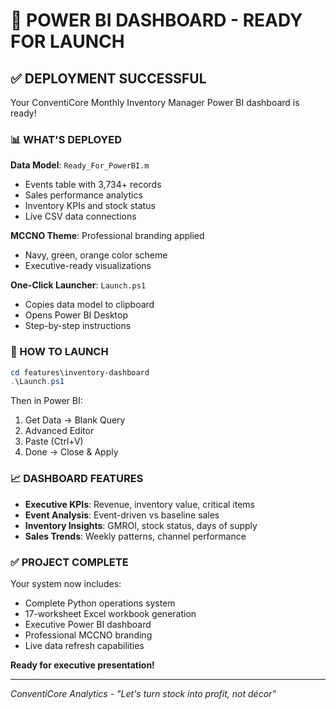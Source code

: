 # 🎉 POWER BI DASHBOARD - READY FOR LAUNCH

## ✅ DEPLOYMENT SUCCESSFUL

Your ConventiCore Monthly Inventory Manager Power BI dashboard is ready!

### 📊 WHAT'S DEPLOYED

**Data Model**: `Ready_For_PowerBI.m`
- Events table with 3,734+ records
- Sales performance analytics  
- Inventory KPIs and stock status
- Live CSV data connections

**MCCNO Theme**: Professional branding applied
- Navy, green, orange color scheme
- Executive-ready visualizations

**One-Click Launcher**: `Launch.ps1`
- Copies data model to clipboard
- Opens Power BI Desktop
- Step-by-step instructions

### 🚀 HOW TO LAUNCH

```powershell
cd features\inventory-dashboard
.\Launch.ps1
```

Then in Power BI:
1. Get Data → Blank Query
2. Advanced Editor
3. Paste (Ctrl+V)
4. Done → Close & Apply

### 📈 DASHBOARD FEATURES

- **Executive KPIs**: Revenue, inventory value, critical items
- **Event Analysis**: Event-driven vs baseline sales
- **Inventory Insights**: GMROI, stock status, days of supply
- **Sales Trends**: Weekly patterns, channel performance

### ✅ PROJECT COMPLETE

Your system now includes:
- Complete Python operations system
- 17-worksheet Excel workbook generation
- Executive Power BI dashboard
- Professional MCCNO branding
- Live data refresh capabilities

**Ready for executive presentation!**

---
*ConventiCore Analytics - "Let's turn stock into profit, not décor"*
